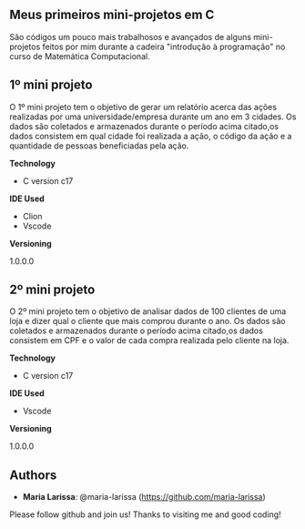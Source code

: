## Meus primeiros mini-projetos em C

São códigos um pouco mais trabalhosos e avançados de alguns mini-projetos feitos por mim durante a cadeira "introdução à programação" no curso de Matemática Computacional.
 
## 1º mini projeto
 
O 1º mini projeto tem o objetivo de gerar um relatório acerca das ações realizadas por uma universidade/empresa durante um ano em 3 cidades.
Os dados são coletados e armazenados durante o período acima citado,os dados consistem em qual cidade foi realizada a ação, o código da ação e a quantidade de pessoas beneficiadas pela ação. 

**Technology**
 
* C version  c17

**IDE Used**
 
* Clion
* Vscode

**Versioning**
 
1.0.0.0
 
 
 
## 2º mini projeto
 
O 2º mini projeto tem o objetivo de analisar dados de 100 clientes de uma loja e dizer qual o cliente que mais comprou durante o ano.
Os dados são coletados e armazenados durante o período acima citado,os dados consistem em CPF e o valor de cada compra realizada pelo cliente na loja.
 
**Technology**
 
* C version  c17

**IDE Used**
 
* Vscode
 
**Versioning**
 
1.0.0.0
  
 
## Authors
 
* **Maria Larissa**: @maria-larissa (https://github.com/maria-larissa)
 
 
Please follow github and join us!
Thanks to visiting me and good coding!
